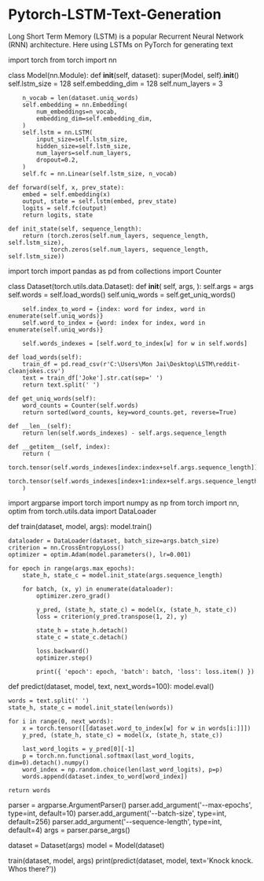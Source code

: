 # Pytorch-LSTM-Text-Generation
Long Short Term Memory (LSTM) is a popular Recurrent Neural Network (RNN) architecture. Here using LSTMs on PyTorch for generating text


import torch
from torch import nn

class Model(nn.Module):
    def __init__(self, dataset):
        super(Model, self).__init__()
        self.lstm_size = 128
        self.embedding_dim = 128
        self.num_layers = 3

        n_vocab = len(dataset.uniq_words)
        self.embedding = nn.Embedding(
            num_embeddings=n_vocab,
            embedding_dim=self.embedding_dim,
        )
        self.lstm = nn.LSTM(
            input_size=self.lstm_size,
            hidden_size=self.lstm_size,
            num_layers=self.num_layers,
            dropout=0.2,
        )
        self.fc = nn.Linear(self.lstm_size, n_vocab)

    def forward(self, x, prev_state):
        embed = self.embedding(x)
        output, state = self.lstm(embed, prev_state)
        logits = self.fc(output)
        return logits, state

    def init_state(self, sequence_length):
        return (torch.zeros(self.num_layers, sequence_length, self.lstm_size),
                torch.zeros(self.num_layers, sequence_length, self.lstm_size))
    
import torch
import pandas as pd
from collections import Counter

class Dataset(torch.utils.data.Dataset):
    def __init__(
        self,
        args,
    ):
        self.args = args
        self.words = self.load_words()
        self.uniq_words = self.get_uniq_words()

        self.index_to_word = {index: word for index, word in enumerate(self.uniq_words)}
        self.word_to_index = {word: index for index, word in enumerate(self.uniq_words)}

        self.words_indexes = [self.word_to_index[w] for w in self.words]

    def load_words(self):
        train_df = pd.read_csv(r'C:\Users\Mon Jai\Desktop\LSTM\reddit-cleanjokes.csv')
        text = train_df['Joke'].str.cat(sep=' ')
        return text.split(' ')

    def get_uniq_words(self):
        word_counts = Counter(self.words)
        return sorted(word_counts, key=word_counts.get, reverse=True)

    def __len__(self):
        return len(self.words_indexes) - self.args.sequence_length

    def __getitem__(self, index):
        return (
            torch.tensor(self.words_indexes[index:index+self.args.sequence_length]),
            torch.tensor(self.words_indexes[index+1:index+self.args.sequence_length+1]),
        )

import argparse
import torch
import numpy as np
from torch import nn, optim
from torch.utils.data import DataLoader


def train(dataset, model, args):
    model.train()

    dataloader = DataLoader(dataset, batch_size=args.batch_size)
    criterion = nn.CrossEntropyLoss()
    optimizer = optim.Adam(model.parameters(), lr=0.001)

    for epoch in range(args.max_epochs):
        state_h, state_c = model.init_state(args.sequence_length)

        for batch, (x, y) in enumerate(dataloader):
            optimizer.zero_grad()

            y_pred, (state_h, state_c) = model(x, (state_h, state_c))
            loss = criterion(y_pred.transpose(1, 2), y)

            state_h = state_h.detach()
            state_c = state_c.detach()

            loss.backward()
            optimizer.step()

            print({ 'epoch': epoch, 'batch': batch, 'loss': loss.item() })   
            
def predict(dataset, model, text, next_words=100):
    model.eval()

    words = text.split(' ')
    state_h, state_c = model.init_state(len(words))

    for i in range(0, next_words):
        x = torch.tensor([[dataset.word_to_index[w] for w in words[i:]]])
        y_pred, (state_h, state_c) = model(x, (state_h, state_c))

        last_word_logits = y_pred[0][-1]
        p = torch.nn.functional.softmax(last_word_logits, dim=0).detach().numpy()
        word_index = np.random.choice(len(last_word_logits), p=p)
        words.append(dataset.index_to_word[word_index])

    return words            

parser = argparse.ArgumentParser()
parser.add_argument('--max-epochs', type=int, default=10)
parser.add_argument('--batch-size', type=int, default=256)
parser.add_argument('--sequence-length', type=int, default=4)
args = parser.parse_args()

dataset = Dataset(args)
model = Model(dataset)

train(dataset, model, args)
print(predict(dataset, model, text='Knock knock. Whos there?'))
